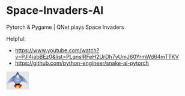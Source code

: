 # Space-Invaders-AI
Pytorch & Pygame | QNet plays Space Invaders

Helpful:  
- https://www.youtube.com/watch?v=PJl4iabBEz0&list=PLqnslRFeH2UrDh7vUmJ60YrmWd64mTTKV  
- https://github.com/python-engineer/snake-ai-pytorch

![Ship](/ship.bmp)
